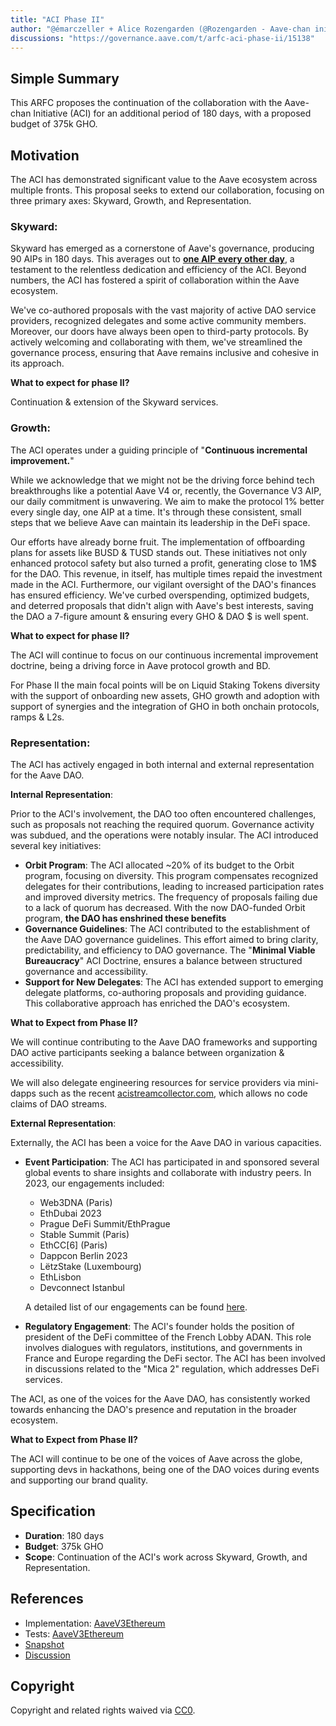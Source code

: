 ```yaml
---
title: "ACI Phase II"
author: "@émarczeller + Alice Rozengarden (@Rozengarden - Aave-chan initiative)"
discussions: "https://governance.aave.com/t/arfc-aci-phase-ii/15138"
---
```


## Simple Summary

This ARFC proposes the continuation of the collaboration with the Aave-chan Initiative (ACI) for an additional period of 180 days, with a proposed budget of 375k GHO.

## Motivation

The ACI has demonstrated significant value to the Aave ecosystem across multiple fronts. This proposal seeks to extend our collaboration, focusing on three primary axes: Skyward, Growth, and Representation.

### Skyward:

Skyward has emerged as a cornerstone of Aave's governance, producing 90 AIPs in 180 days. This averages out to **[one AIP every other day](https://dune.com/alice_rozengarden/aip-creation-in-2023)**, a testament to the relentless dedication and efficiency of the ACI. Beyond numbers, the ACI has fostered a spirit of collaboration within the Aave ecosystem.

We've co-authored proposals with the vast majority of active DAO service providers, recognized delegates and some active community members. Moreover, our doors have always been open to third-party protocols. By actively welcoming and collaborating with them, we've streamlined the governance process, ensuring that Aave remains inclusive and cohesive in its approach.

**What to expect for phase II?**

Continuation & extension of the Skyward services.

### Growth:

The ACI operates under a guiding principle of \"**Continuous incremental improvement.**\"

While we acknowledge that we might not be the driving force behind tech breakthroughs like a potential Aave V4 or, recently, the Governance V3 AIP, our daily commitment is unwavering. We aim to make the protocol 1% better every single day, one AIP at a time. It's through these consistent, small steps that we believe Aave can maintain its leadership in the DeFi space.

Our efforts have already borne fruit. The implementation of offboarding plans for assets like BUSD & TUSD stands out. These initiatives not only enhanced protocol safety but also turned a profit, generating close to 1M$ for the DAO. This revenue, in itself, has multiple times repaid the investment made in the ACI. Furthermore, our vigilant oversight of the DAO's finances has ensured efficiency. We've curbed overspending, optimized budgets, and deterred proposals that didn't align with Aave's best interests, saving the DAO a 7-figure amount & ensuring every GHO & DAO $ is well spent.

**What to expect for phase II?**

The ACI will continue to focus on our continuous incremental improvement doctrine, being a driving force in Aave protocol growth and BD.

For Phase II the main focal points will be on Liquid Staking Tokens diversity with the support of onboarding new assets, GHO growth and adoption with support of synergies and the integration of GHO in both onchain protocols, ramps & L2s.

### Representation:

The ACI has actively engaged in both internal and external representation for the Aave DAO.

**Internal Representation**:

Prior to the ACI's involvement, the DAO too often encountered challenges, such as proposals not reaching the required quorum. Governance activity was subdued, and the operations were notably insular. The ACI introduced several key initiatives:

- **Orbit Program**: The ACI allocated ~20% of its budget to the Orbit program, focusing on diversity. This program compensates recognized delegates for their contributions, leading to increased participation rates and improved diversity metrics. The frequency of proposals failing due to a lack of quorum has decreased. With the now DAO-funded Orbit program, **the DAO has enshrined these benefits**
- **Governance Guidelines**: The ACI contributed to the establishment of the Aave DAO governance guidelines. This effort aimed to bring clarity, predictability, and efficiency to DAO governance. The \"**Minimal Viable Bureaucracy**\" ACI Doctrine, ensures a balance between structured governance and accessibility.
- **Support for New Delegates**: The ACI has extended support to emerging delegate platforms, co-authoring proposals and providing guidance. This collaborative approach has enriched the DAO's ecosystem.

**What to Expect from Phase II?**

We will continue contributing to the Aave DAO frameworks and supporting DAO active participants seeking a balance between organization & accessibility.

We will also delegate engineering resources for service providers via mini-dapps such as the recent [acistreamcollector.com](http://acistreamcollector.com), which allows no code claims of DAO streams.

**External Representation**:

Externally, the ACI has been a voice for the Aave DAO in various capacities.

- **Event Participation**: The ACI has participated in and sponsored several global events to share insights and collaborate with industry peers. In 2023, our engagements included:
    - Web3DNA (Paris)
    - EthDubai 2023
    - Prague DeFi Summit/EthPrague
    - Stable Summit (Paris)
    - EthCC[6] (Paris)
    - Dappcon Berlin 2023
    - LëtzStake (Luxembourg)
    - EthLisbon
    - Devconnect Istanbul
    
    A detailed list of our engagements can be found [here](https://www.notion.so/f676c1ce96f44c648ef2a40f7f1bb442?pvs=21).
    
- **Regulatory Engagement**: The ACI's founder holds the position of president of the DeFi committee of the French Lobby ADAN. This role involves dialogues with regulators, institutions, and governments in France and Europe regarding the DeFi sector. The ACI has been involved in discussions related to the \"Mica 2\" regulation, which addresses DeFi services.

The ACI, as one of the voices for the Aave DAO, has consistently worked towards enhancing the DAO's presence and reputation in the broader ecosystem.

**What to Expect from Phase II?**

The ACI will continue to be one of the voices of Aave across the globe, supporting devs in hackathons, being one of the DAO voices during events and supporting our brand quality.

## Specification

- **Duration**: 180 days
- **Budget**: 375k GHO
- **Scope**: Continuation of the ACI's work across Skyward, Growth, and Representation.


## References

- Implementation: [AaveV3Ethereum](https://github.com/bgd-labs/aave-proposals-v3/blob/main/src/20231029_AaveV3Ethereum_ACIPhaseII/AaveV3Ethereum_ACIPhaseII_20231029.sol)
- Tests: [AaveV3Ethereum](https://github.com/bgd-labs/aave-proposals-v3/blob/main/src/20231029_AaveV3Ethereum_ACIPhaseII/AaveV3Ethereum_ACIPhaseII_20231029.t.sol)
- [Snapshot](https://signal.aave.com/#/proposal/0x04e7059fc5b2c33d4e4554d68d27ef67c1f6d9d310b07493116bdfbf15c25bbc)
- [Discussion](https://governance.aave.com/t/arfc-aci-phase-ii/15138)

## Copyright

Copyright and related rights waived via [CC0](https://creativecommons.org/publicdomain/zero/1.0/).
